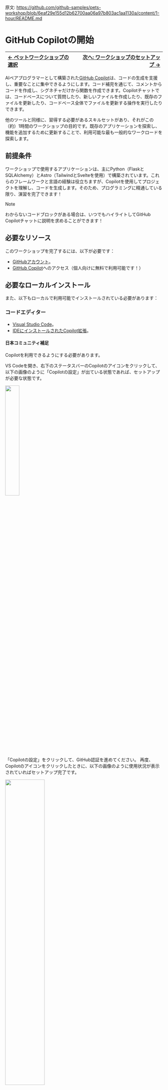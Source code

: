 原文: https://github.com/github-samples/pets-workshop/blob/6eaf29e155d12b62700aa06a97b803ac1aa1130a/content/1-hour/README.md

# GitHub Copilotの開始

| [← ペットワークショップの選択][walkthrough-previous] | [次へ: ワークショップのセットアップ →][walkthrough-next] |
|:-----------------------------------|------------------------------------------:|

AIペアプログラマーとして構築された[GitHub Copilot][copilot]は、コードの生成を支援し、重要なことに集中できるようにします。コード補完を通じて、コメントからコードを作成し、シグネチャだけから関数を作成できます。Copilotチャットでは、コードベースについて質問したり、新しいファイルを作成したり、既存のファイルを更新したり、コードベース全体でファイルを更新する操作を実行したりできます。

他のツールと同様に、習得する必要があるスキルセットがあり、それがこの（約）1時間のワークショップの目的です。既存のアプリケーションを探索し、機能を追加するために更新することで、利用可能な最も一般的なワークロードを探索します。

## 前提条件

ワークショップで使用するアプリケーションは、主にPython（FlaskとSQLAlchemy）とAstro（TailwindとSvelteを使用）で構築されています。これらのフレームワークと言語の経験は役立ちますが、Copilotを使用してプロジェクトを理解し、コードを生成します。そのため、プログラミングに精通している限り、演習を完了できます！

> [!NOTE]
> わからないコードブロックがある場合は、いつでもハイライトしてGitHub Copilotチャットに説明を求めることができます！

## 必要なリソース

このワークショップを完了するには、以下が必要です：

- [GitHubアカウント][github-account]。
- [GitHub Copilot][copilot]へのアクセス（個人向けに無料で利用可能です！）

## 必要なローカルインストール

また、以下もローカルで利用可能でインストールされている必要があります：

### コードエディター

- [Visual Studio Code][vscode-link]。
- [IDEにインストールされたCopilot拡張][copilot-extension]。

#### 日本コミュニティ補足

Copilotを利用できるようにする必要があります。

VS Codeを開き、右下のステータスバーのCopilotのアイコンをクリックして、以下の画像のように「Copilotの設定」が出ている状態であれば、セットアップが必要な状態です。

<img src="./images/vscodejp_added/brefore_copilot_setup.png" width="30%"/>

「Copilotの設定」をクリックして、GitHub認証を進めてください。
再度、Copilotのアイコンをクリックしたときに、以下の画像のように使用状況が表示されていればセットアップ完了です。

<img src="./images/vscodejp_added/after_copilot_setup.png" width="50%"/>

もし、うまくいかない場合にはリポジトリのDiscussionにて、状況をお知らせください。

https://github.com/vscodejp/github-samples-pets-workshop-japanese-content/discussions/categories/vs-code-dev-day-tokyo-2025-09

### ローカルサービス

- 最新の[Node.jsランタイム][nodejs-link]。
- 最新バージョンの[Python][python-link]。
  - Windowsの場合、[Windows store経由でPython](https://apps.microsoft.com/detail/9pjpw5ldxlz5?hl=en-US&gl=US)をインストールできます。
- [git CLI][git-link]。
- BASHコマンドを実行できるシェル。

> [!NOTE]
> LinuxとmacOSは、追加の設定なしでBASHコマンドを実行できます。Windowsの場合、[Windows Subsystem for Linux (WSL)][windows-subsystem-linux]または[git][git-link]経由で利用可能なBASHシェルが必要です。

### 日本コミュニティ補足

元リポジトリではローカルにPython、Node.jsのランタイムをインストールすることを前提としていますが、コンテナ内に必要なランタイムをインストールしてローカル環境を変更せずに利用できるDev Container機能やGitHub Codespacesの利用も可能です。
ローカルでのインストールを避けたい場合や、うまくいかない場合に利用ください。
方法については、["DevContainerの利用"](#devcontainerの利用)と["GitHub CodeSpacesの利用"](#github-codespacesの利用)を確認ください。

もし、うまくいかない場合にはリポジトリのDiscussionにて、状況をお知らせください。

https://github.com/vscodejp/github-samples-pets-workshop-japanese-content/discussions/categories/vs-code-dev-day-tokyo-2025-09

#### Windowsでのgit及びbashのインストール

上記のgitをインストールした場合、Git Bashとして、bashも含まれていています。
同様のインストールはwingetでもできます。

```
winget install --id Git.Git -e
```

#### WindowsでのNodeJSのインストール

LTS版を使うにはwingetでインストールできます。

```
 winget install -e --id OpenJS.NodeJS.LTS
```

#### WindowsでのPythonのインストール

最新を使う場合にはwingetでインストールできます。

```
winget install -e --id Python.Python.3.13
```

#### macOSでのPythonのインストール

macOSの場合、デフォルトでインストールされているPythonはバージョン 3.9.6 と古いものです。

homebrewなどで最新のPythonをインストールするか、pyenv、uvなどを利用して、最新バージョンをインストールしてください

- homebrewで最新のPythonをインストールする: `brew install python`
- pyenv: https://github.com/pyenv/pyenv?tab=readme-ov-file#installation
- uv: https://docs.astral.sh/uv/#installation

#### macOSでのNode.jsのインストール

homebrewなどで最新のNode.jsをインストールするか、nodenvなどを利用して、最新バージョンをインストールしてください

- homebrewで最新のNode.jsをインストールする: `brew install node`
- nodenv: https://github.com/nodenv/nodenv?tab=readme-ov-file#installation

#### DevContainerの利用

DevContainerは、Dockerコンテナとして開発環境を構築する機能です。
既に環境構築するためのコンテナの定義ができているため、手順通りに立ち上げるだけで、環境構築が完了します。

こちらを利用する場合、以下の3つのインストールが必要です。

- [Visual Studio Code][vscode-link]。
- [Docker Desktop](https://www.docker.com/ja-jp/products/docker-desktop/)
- [拡張機能 Remote - Containers](https://marketplace.visualstudio.com/items?itemName=ms-vscode-remote.remote-containers)

> [!NOTE]
> ["必要なローカルインストール"](#必要なローカルインストール)の実施は不要ですが、["必要なリソース"](#必要なリソース)の準備は必要です。

Windowsを利用する場合、WSL2での利用が推奨されています。以下のドキュメントを確認し、「Docker Desktop をインストールする」まで実施してください。

> https://learn.microsoft.com/ja-jp/windows/wsl/tutorials/wsl-containers?utm_source=chatgpt.com

こちらを利用する場合には、利用するテンプレートリポジトリを変更します。
詳しくは[次のページ 0-setup.md](./0-setup.md)に記載します。

#### GitHub Codespacesの利用

GitHub Codespacesは、リモートコンテナ機能を利用して、クラウド上に開発環境を構築する機能です。
クラウド上で動作するため、ローカルへの準備が不要です。
有償サービスですが、無料利用枠もあります。

こちらを利用する場合、以下の3つのインストールが必要です。

- [Visual Studio Code][vscode-link]。
- [拡張機能 GitHub Codespaces](https://marketplace.visualstudio.com/items?itemName=GitHub.codespaces)

> [!NOTE]
> ["必要なローカルインストール"](#必要なローカルインストール)の実施は不要ですが、["必要なリソース"](#必要なリソース)の準備は必要です。

こちらを利用する場合には、利用するテンプレートリポジトリを変更します。
詳しくは[次のページ 0-setup.md](./0-setup.md)に記載します。

## 開始

開始準備はできましたか？行きましょう！ワークショップシナリオでは、あなたを動物保護センターでボランティアをしている開発者として想像します。人々が犬種と譲渡状況で検索結果を制限できるフィルターをウェブサイトに追加するよう依頼されました。次の5つの演習でタスクを実行するために作業します！

0. [ワークショップのリポジトリをクローンしてアプリを開始][walkthrough-next]する。
1. [サーバーにエンドポイントを追加][stage-1]してすべての犬種をリストする。
2. [プロジェクトを探索][stage-2]して何をする必要があるかをより良く理解する。
3. [カスタム指示を作成][stage-3]してCopilotチャットが追加のコンテキストを持つようにする。
4. [ウェブサイトに新しい機能を追加][stage-4]し、動作することを確認する！

## より深く学ぶためのリソースをチェック
[**GitHub-Copilot-Resources.md**][GitHub-Copilot-Resources]のリソースをチェックしてください。

このリソースリストは、GitHub Copilotについてより学び、効果的に使用する方法、将来の展望などを学ぶために慎重にキュレーションされています。GitHub Developer Relationsチームやその他のGitHubからの最新ビデオを含むYouTubeプレイリストもあります。

| [← ペットワークショップの選択][walkthrough-previous] | [次へ: ワークショップのセットアップ →][walkthrough-next] |
|:-----------------------------------|------------------------------------------:|

[copilot]: https://github.com/features/copilot
[copilot-extension]: https://docs.github.com/en/copilot/managing-copilot/configure-personal-settings/installing-the-github-copilot-extension-in-your-environment
[git-link]: https://git-scm.com/
[github-account]: https://github.com/join
[nodejs-link]: https://nodejs.org/en
[python-link]: https://www.python.org/
[stage-1]: ./1-add-endpoint.md
[stage-2]: ./2-explore-project.md
[stage-3]: ./3-copilot-instructions.md
[stage-4]: ./4-add-feature.md
[walkthrough-previous]: ../README.md
[walkthrough-next]: ./0-setup.md
[windows-python-link]: https://apps.microsoft.com/detail/9pjpw5ldxlz5
[windows-subsystem-linux]: https://learn.microsoft.com/en-us/windows/wsl/about
[vscode-link]: https://code.visualstudio.com/
[GitHub-Copilot-Resources]: ../GitHub-Copilot-Resources.md
